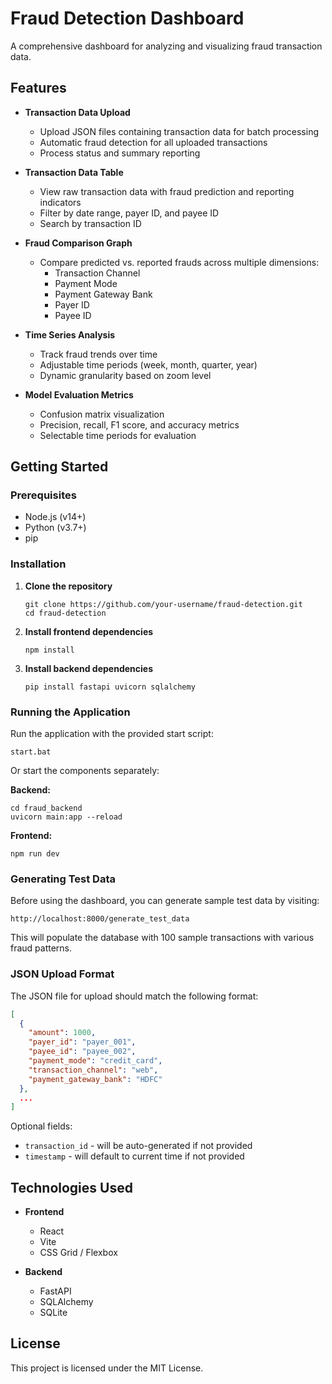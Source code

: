 # Fraud Detection Dashboard

A comprehensive dashboard for analyzing and visualizing fraud transaction data.

## Features

- **Transaction Data Upload**
  - Upload JSON files containing transaction data for batch processing
  - Automatic fraud detection for all uploaded transactions
  - Process status and summary reporting

- **Transaction Data Table**
  - View raw transaction data with fraud prediction and reporting indicators
  - Filter by date range, payer ID, and payee ID
  - Search by transaction ID

- **Fraud Comparison Graph**
  - Compare predicted vs. reported frauds across multiple dimensions:
    - Transaction Channel
    - Payment Mode
    - Payment Gateway Bank
    - Payer ID
    - Payee ID

- **Time Series Analysis**
  - Track fraud trends over time
  - Adjustable time periods (week, month, quarter, year)
  - Dynamic granularity based on zoom level

- **Model Evaluation Metrics**
  - Confusion matrix visualization
  - Precision, recall, F1 score, and accuracy metrics
  - Selectable time periods for evaluation

## Getting Started

### Prerequisites

- Node.js (v14+)
- Python (v3.7+)
- pip

### Installation

1. **Clone the repository**

   ```
   git clone https://github.com/your-username/fraud-detection.git
   cd fraud-detection
   ```

2. **Install frontend dependencies**

   ```
   npm install
   ```

3. **Install backend dependencies**

   ```
   pip install fastapi uvicorn sqlalchemy
   ```

### Running the Application

Run the application with the provided start script:

```
start.bat
```

Or start the components separately:

**Backend:**
```
cd fraud_backend
uvicorn main:app --reload
```

**Frontend:**
```
npm run dev
```

### Generating Test Data

Before using the dashboard, you can generate sample test data by visiting:

```
http://localhost:8000/generate_test_data
```

This will populate the database with 100 sample transactions with various fraud patterns.

### JSON Upload Format

The JSON file for upload should match the following format:

```json
[
  {
    "amount": 1000,
    "payer_id": "payer_001",
    "payee_id": "payee_002",
    "payment_mode": "credit_card",
    "transaction_channel": "web", 
    "payment_gateway_bank": "HDFC"
  },
  ...
]
```

Optional fields:
- `transaction_id` - will be auto-generated if not provided
- `timestamp` - will default to current time if not provided

## Technologies Used

- **Frontend**
  - React
  - Vite
  - CSS Grid / Flexbox

- **Backend**
  - FastAPI
  - SQLAlchemy
  - SQLite

## License

This project is licensed under the MIT License.
